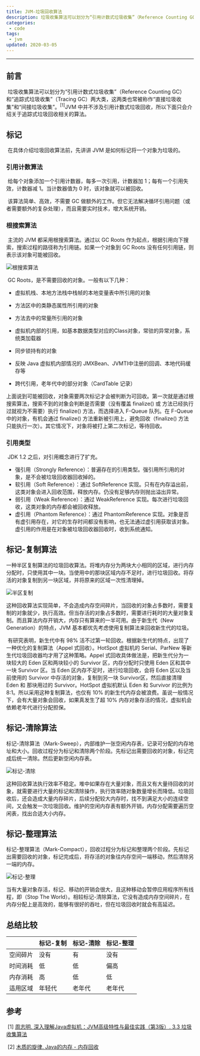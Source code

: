 ```yaml
---
title: JVM-垃圾回收算法
description: 垃圾收集算法可以划分为“引用计数式垃圾收集”（Reference Counting GC）和“追踪式垃圾收集”（Tracing GC）两大类，这两类也常被称作“直接垃圾收集”和“间接垃圾收集”。JVM 中并不涉及引用计数式垃圾回收，所以下面只会介绍关于追踪式垃圾回收相关的算法。
categories: 
 - code
tags:
 - jvm
updated: 2020-03-05
---
```


------

## 前言

​	垃圾收集算法可以划分为“引用计数式垃圾收集”（Reference Counting GC）和“追踪式垃圾收集”（Tracing GC）两大类，这两类也常被称作“直接垃圾收集”和“间接垃圾收集”。<sup>[1]</sup>JVM 中并不涉及引用计数式垃圾回收，所以下面只会介绍关于追踪式垃圾回收相关的算法。

## 标记

​	在具体介绍垃圾回收算法前，先讲讲 JVM 是如何标记将一个对象为垃圾的。

### 引用计数算法	

​	给每个对象添加一个引用计数器，每多一次引用，计数器加 1；每有一个引用失效，计数器减 1。当计数器值为 0 时，该对象就可以被回收。

​	该算法简单、高效，不需要 GC 做额外的工作。但它无法解决循环引用问题（或者需要额外的复杂处理），而且需要实时技术，增大系统开销。

### 根搜索算法

​	主流的 JVM 都采用根搜索算法。通过以 GC Roots 作为起点，根据引用向下搜索，搜索过程的路径称为引用链。如果一个对象到 GC Roots 没有任何引用链，则表示该对象可能被回收。

![根搜索算法](https://github.com/guolanren/gallery/blob/master/found/2020-02-17-JVM-%E5%9E%83%E5%9C%BE%E5%9B%9E%E6%94%B6%E7%AE%97%E6%B3%95/GC-Roots-Tracing.png?raw=true)

​	GC Roots，是不需要回收的对象。一般有以下几种：

- 虚拟机栈、本地方法栈中栈帧的本地变量表中所引用的对象

- 方法区中的类静态属性所引用的对象

- 方法去中的常量所引用的对象

- 虚拟机内部的引用，如基本数据类型对应的Class对象，常驻的异常对象，系统类加载器

- 同步锁持有的对象

- 反映 Java 虚拟机内部情况的 JMXBean、JVMTI中注册的回调、本地代码缓存等

- 跨代引用，老年代中的部分对象（CardTable 记录）

​	上面说到可能被回收，对象需要两次标记才会被判断为可回收。第一次就是通过根搜索算法，搜索不到的对象会判断是否需要（没有覆盖 finalize() 或 方法已经执行过就视为不需要）执行 finalize() 方法，而选择进入 F-Queue 队列。在 F-Queue 中的对象，有机会通过 finalize() 方法重新被引用上，避免回收（finalize() 方法只能执行一次）。其它情况下，对象将被打上第二次标记，等待回收。

### 引用类型

​	JDK 1.2 之后，对引用概念进行了扩充。

- 强引用（Strongly Reference）：普遍存在的引用类型。强引用所引用的对象，是不会被垃圾回收器回收掉的。
- 软引用（Soft Reference）：通过 SoftReference 实现。只有在内存溢出前，这类对象会进入回收范围，释放内存。仍没有足够内存则抛出溢出异常。
- 弱引用（Weak Reference）：通过 WeakReference 实现。每次进行垃圾回收，这类对象的内存都会被回收释放。
- 虚引用（Phantom Reference）：通过 PhantomReference 实现。对象是否有虚引用存在，对它的生存时间都没有影响，也无法通过虚引用获取该对象。虚引用的作用是在对象被垃圾回收器回收时，收到系统通知。

## 标记-复制算法

​	一种半区复制算法的垃圾回收算法。将堆内存分为两块大小相同的区域，进行内存分配时，只使用其中一块。当使用中的那块区域内存不足时，进行垃圾回收。将存活的对象复制到另一块区域，并将原来的区域一次性清理掉。

![半区复制](https://github.com/guolanren/gallery/blob/master/found/2020-02-17-JVM-%E5%9E%83%E5%9C%BE%E5%9B%9E%E6%94%B6%E7%AE%97%E6%B3%95/Semispace-Copying.png?raw=true)

​	这种回收算法实现简单，不会造成内存空间碎片，当回收的对象占多数时，需要复制的对象就少，执行高效。但当存活的对象占多数时，需要进行耗时的大量对象复制。而且算法内存开销大，内存只有算来的一半可用。由于新生代（New Generation）的特点，JVM 基本都优先考虑使用复制算法来回收新生代的垃圾。

​	有研究表明，新生代中有 98% 活不过第一轮回收。根据新生代的特点，出现了一种优化的复制算法（Appel 式回收）。HotSpot 虚拟机的 Serial、ParNew 等新生代垃圾回收器均才用了这种策略。Appel 式回收具体做法是，把新生代分为一块较大的 Eden 区和两块较小的 Survivor 区，内存分配时只使用 Eden 区和其中一块 Survivor 区。当 Eden 区内存不足时，进行垃圾回收，会将 Eden 区以及当前使用的 Survivor 中存活的对象，复制到另一块 Survivor区，然后直接清理 Eden 和 那块用过的 Survivor。HotSpot 虚拟机默认 Eden 和 Survivor 的比例为 8:1。所以采用这种复制算法，也仅有 10% 的新生代内存会被浪费。虽说一般情况下，会有大量对象会回收，如果真发生了超 10% 内存对象存活的情况，虚拟机会依赖老年代进行分配担保。

## 标记-清除算法

​	标记-清除算法（Mark-Sweep），内部维护一张空闲内存表，记录可分配的内存地址和大小。回收过程分为标记和清除两个阶段。先标记出需要回收的对象，标记完成后统一清除。然后更新空闲内存表。

![标记-清除](https://github.com/guolanren/gallery/blob/master/found/2020-02-17-JVM-%E5%9E%83%E5%9C%BE%E5%9B%9E%E6%94%B6%E7%AE%97%E6%B3%95/Mark-Sweep.png?raw=true)

​	这种回收算法执行效率不稳定。堆中如果存在大量对象，而且又有大量待回收的对象，就需要进行大量的标记和清除操作，执行效率随对象数量增长而降低。垃圾回收后，还会造成大量内存碎片，后续分配较大内存时，找不到满足大小的连续空间，又会触发一次垃圾回收。维护的空闲内存表有额外开销，内存分配需要遍历空闲表，找出合适大小内存。

## 标记-整理算法

​	标记-整理算法（Mark-Compact），回收过程分为标记和整理两个阶段。先标记出需要回收的对象，标记完成后，将存活的对象往内存空间一端移动，然后清除另一端的内存。

![标记-整理](https://github.com/guolanren/gallery/blob/master/found/2020-02-17-JVM-%E5%9E%83%E5%9C%BE%E5%9B%9E%E6%94%B6%E7%AE%97%E6%B3%95/Mark-Compact.png?raw=true)

​	当有大量对象存活，标记、移动的开销会很大，且这种移动会暂停应用程序所有线程，即（Stop The World）。相较标记-清除算法，它没有造成内存空间碎片，在内存分配上是高效的，能够有很好的吞吐，但在垃圾回收时就会有高延迟。

## 总结比较

|          | 标记-复制 | 标记-清除 | 标记-整理 |
| -------- | --------- | --------- | --------- |
| 空间碎片 | 没有      | 有        | 没有      |
| 时间消耗 | 低        | 低        | 偏高      |
| 内存消耗 | 高        | 低        | 低        |
| 适用区域 | 年轻代    | 老年代    | 老年代    |

## 参考

​	\[1\] [周志明. 深入理解Java虚拟机：JVM高级特性与最佳实践（第3版）. 3.3 垃圾收集算法](<https://book.douban.com/subject/34907497/>)

​	\[2\] [木质的旋律. Java的内存 - 内存回收](<https://zhuanlan.zhihu.com/p/63119277>)

